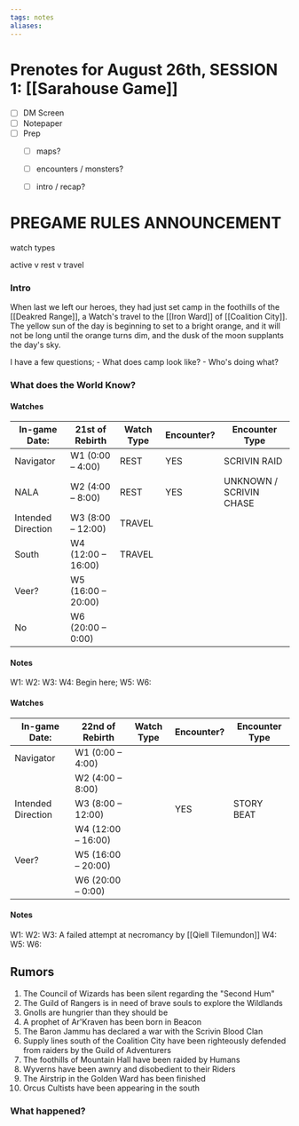 ```yaml
---
tags: notes
aliases:
---
```

# Prenotes for August 26th, SESSION 1: [[Sarahouse Game]]
- [ ] DM Screen
- [ ] Notepaper
- [ ] Prep
	- [ ] maps?
	- [ ] encounters / monsters?
	- [ ] intro / recap?


# PREGAME RULES ANNOUNCEMENT
watch types

active v rest v travel

### Intro

When last we left our heroes, they had just set camp in the foothills of the [[Deakred Range]], a Watch's travel to the [[Iron Ward]] of [[Coalition City]]. The yellow sun of the day is beginning to set to a bright orange, and it will not be long until the orange turns dim, and the dusk of the moon supplants the day's sky.

I have a few questions; 
	- What does camp look like?
	- Who's doing what?

### What does the World Know?

#### Watches
| In-game Date:      | 21st of Rebirth    | Watch Type | Encounter? | Encounter Type          |
| ------------------ | ------------------ | ---------- | ---------- | ----------------------- |
| Navigator          | W1 (0:00 – 4:00)   | REST       | YES        | SCRIVIN RAID            |
| NALA               | W2 (4:00 – 8:00)   | REST       | YES        | UNKNOWN / SCRIVIN CHASE |
| Intended Direction | W3 (8:00 – 12:00)  | TRAVEL     |            |                         |
| South              | W4 (12:00 – 16:00) | TRAVEL     |            |                         | 
| Veer?              | W5 (16:00 – 20:00) |            |            |                         |
| No                 | W6 (20:00 – 0:00)  |            |            |                         |
#### Notes
W1:
W2:
W3:
W4: Begin here;
W5:
W6:

#### Watches
| In-game Date:      | 22nd of Rebirth    | Watch Type | Encounter? | Encounter Type |
| ------------------ | ------------------ | ---------- | ---------- | -------------- |
| Navigator          | W1 (0:00 – 4:00)   |            |            |                |
|                    | W2 (4:00 – 8:00)   |            |            |                |
| Intended Direction | W3 (8:00 – 12:00)  |            | YES        | STORY BEAT     | 
|                    | W4 (12:00 – 16:00) |            |            |                |
| Veer?              | W5 (16:00 – 20:00) |            |            |                |
|                    | W6 (20:00 – 0:00)  |            |            |                |
#### Notes
W1:
W2:
W3: A failed attempt at necromancy by [[Qiell Tilemundon]]
W4:
W5:
W6:

## Rumors
1. The Council of Wizards has been silent regarding the "Second Hum"
2. The Guild of Rangers is in need of brave souls to explore the Wildlands
3. Gnolls are hungrier than they should be
4. A prophet of Ar'Kraven has been born in Beacon
5. The Baron Jammu has declared a war with the Scrivin Blood Clan
6. Supply lines south of the Coalition City have been righteously defended from raiders by the Guild of Adventurers
7. The foothills of Mountain Hall have been raided by Humans
8. Wyverns have been awnry and disobedient to their Riders
9. The Airstrip in the Golden Ward has been finished
10. Orcus Cultists have been appearing in the south

### What happened?
